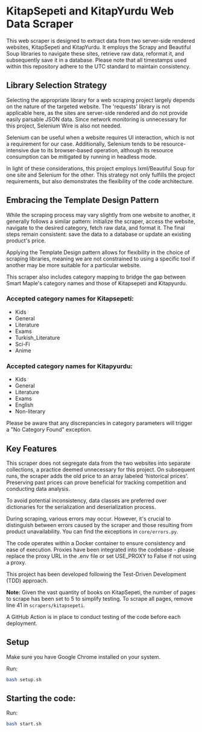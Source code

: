 # KitapSepeti and KitapYurdu Web Data Scraper

This web scraper is designed to extract data from two server-side rendered websites, KitapSepeti and KitapYurdu. It employs the Scrapy and Beautiful Soup libraries to navigate these sites, retrieve raw data, reformat it, and subsequently save it in a database. Please note that all timestamps used within this repository adhere to the UTC standard to maintain consistency.

## Library Selection Strategy

Selecting the appropriate library for a web scraping project largely depends on the nature of the targeted website. The 'requests' library is not applicable here, as the sites are server-side rendered and do not provide easily parsable JSON data. Since network monitoring is unnecessary for this project, Selenium Wire is also not needed.

Selenium can be useful when a website requires UI interaction, which is not a requirement for our case. Additionally, Selenium tends to be resource-intensive due to its browser-based operation, although its resource consumption can be mitigated by running in headless mode.

In light of these considerations, this project employs lxml/Beautiful Soup for one site and Selenium for the other. This strategy not only fulfills the project requirements, but also demonstrates the flexibility of the code architecture.

## Embracing the Template Design Pattern

While the scraping process may vary slightly from one website to another, it generally follows a similar pattern: initialize the scraper, access the website, navigate to the desired category, fetch raw data, and format it. The final steps remain consistent: save the data to a database or update an existing product's price.

Applying the Template Design pattern allows for flexibility in the choice of scraping libraries, meaning we are not constrained to using a specific tool if another may be more suitable for a particular website.

This scraper also includes category mapping to bridge the gap between Smart Maple's category names and those of Kitapsepeti and Kitapyurdu.

### Accepted category names for Kitapsepeti:

- Kids
- General
- Literature
- Exams
- Turkish_Literature
- Sci-Fi
- Anime

### Accepted category names for Kitapyurdu:

- Kids
- General
- Literature
- Exams
- English
- Non-literary

Please be aware that any discrepancies in category parameters will trigger a "No Category Found" exception.

## Key Features

This scraper does not segregate data from the two websites into separate collections, a practice deemed unnecessary for this project. On subsequent runs, the scraper adds the old price to an array labeled 'historical prices'. Preserving past prices can prove beneficial for tracking competition and conducting data analysis.

To avoid potential inconsistency, data classes are preferred over dictionaries for the serialization and deserialization process.

During scraping, various errors may occur. However, it's crucial to distinguish between errors caused by the scraper and those resulting from product unavailability. You can find the exceptions in `core/errors.py`.

The code operates within a Docker container to ensure consistency and ease of execution. Proxies have been integrated into the codebase - please replace the proxy URL in the .env file or set USE_PROXY to False if not using a proxy.

This project has been developed following the Test-Driven Development (TDD) approach.

**Note:** Given the vast quantity of books on KitapSepeti, the number of pages to scrape has been set to 5 to simplify testing. To scrape all pages, remove line 41 in `scrapers/kitapsepeti`.

A GitHub Action is in place to conduct testing of the code before each deployment.

## Setup

Make sure you have Google Chrome installed on your system.

Run:
```bash
bash setup.sh
```

## Starting the code:
Run:
```bash
bash start.sh

```



